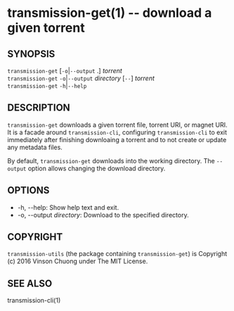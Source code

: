 # transmission-get(1) -- download a given torrent

## SYNOPSIS
`transmission-get` [`-o`|`--output` .]  _torrent_<br>
`transmission-get` `-o`|`--output` _directory_ [`--`] _torrent_<br>
`transmission-get` `-h`|`--help`<br>

## DESCRIPTION
`transmission-get` downloads a given torrent file, torrent URI, or magnet URI.
It is a facade around `transmission-cli`, configuring `transmission-cli` to
exit immediately after finishing downloaing a torrent and to not create or
update any metadata files.

By default, `transmission-get` downloads into the working directory. The
`--output` option allows changing the download directory.

## OPTIONS
* -h, --help:
  Show help text and exit.
* -o, --output _directory_:
  Download to the specified directory.

## COPYRIGHT
`transmission-utils` (the package containing `transmission-get`) is
Copyright (c) 2016 Vinson Chuong under The MIT License.

## SEE ALSO
transmission-cli(1)

